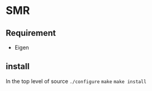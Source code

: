 # SMR

## Requirement  
* Eigen

## install 
In the top level of source 
`./configure`
`make`
`make install`
